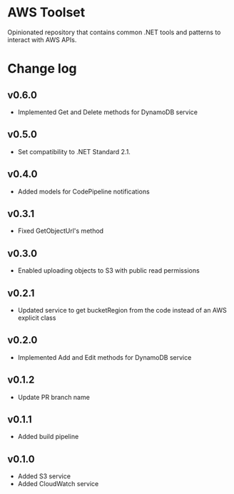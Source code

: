 # AWS Toolset
Opinionated repository that contains common .NET tools and patterns to interact with AWS APIs.

# Change log

## v0.6.0
* Implemented Get and Delete methods for DynamoDB service

## v0.5.0
* Set compatibility to .NET Standard 2.1.

## v0.4.0
* Added models for CodePipeline notifications

## v0.3.1
* Fixed GetObjectUrl's method

## v0.3.0
* Enabled uploading objects to S3 with public read permissions

## v0.2.1
* Updated service to get bucketRegion from the code instead of an AWS explicit class

## v0.2.0
* Implemented Add and Edit methods for DynamoDB service

## v0.1.2
* Update PR branch name

## v0.1.1
* Added build pipeline

## v0.1.0
* Added S3 service
* Added CloudWatch service
